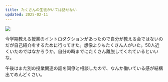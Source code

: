 ```yaml
---
title: たくさんの生徒がいては話せない
updated: 2025-02-11
---
```

![](https://i.imgur.com/3KLv8dE.jpeg)

今学期教える授業のイントロダクションがあったので自分が教える会ではないのだが自己紹介をするために行ってきた。想像よりもたくさん人がいた。50人近くいたのではなかろうか。自分の時までにたくさん離脱してくれているといいな。

午後はまた別の授業関連の話を同僚と相談したので、なんか働いている感が結構出てめんどくさい。